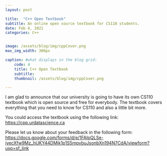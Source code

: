 ```yaml
---
layout: post

title:  "C++ Open Textbook"
subtitle: An online open source textbook for CS110 students.
date: Feb 4, 2021
categories: C++


image: /assets/blog/img/cppCover.png
max_img_width: 300px

caption: #what displays in the blog grid:
    code: 4
    title: C++ Open Textbook
    subtitle: 
    thumbnail: /assets/blog/img/cppCover.png

---
```


I am glad to announce that our university is going to have its own CS110 textbook which is open source and free for everybody. The textbook covers everything that you need to know for CS110 and also a little bit more.

You could access the textbook using the following link: <https://cpp.urdatascience.ca>

Please let us know about your feedback in the following form: <https://docs.google.com/forms/d/e/1FAIpQLSe-iyecXfw9Mz_hUKY44DMik1p1S5mpvbuJsonbXn194N7CdA/viewform?usp=sf_link>
